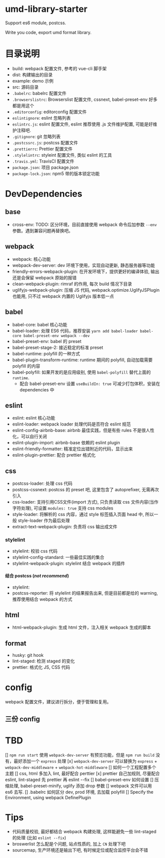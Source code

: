 # umd-library-starter
Support es6 module, postcss.

Write you code, export umd format library.

# 目录说明
- build: webpack 配置文件, 参考的 vue-cli 脚手架
- dist: 构建输出的目录
- example: demo 示例
- src: 源码目录
- `.babelrc`: babelrc 配置文件
- `.browserslistrc`: Browserslist 配置文件, cssnext, babel-preset-env 好多都是用这个
- `.editorconfig`: editorconfig 配置文件
- `eslintignore`: eslint 忽略列表
- `eslintrc.js`: eslint 配置文件, eslint 推荐使用 .js 文件维护配置, 可能是好维护注释吧.
- `.gitignore`: git 忽略列表
- `.postcssrc.js`: postcss 配置文件
- `.prettierrc`: Prettier 配置文件
- `.stylelintrc`: styleint 配置文件, 类似 eslint 的工具
- `.travis.yml`: TravisCI 配置文件
- `package.json`: 项目 package.json
- `package-lock.json`: npm5 带的版本锁定功能


# DevDependencies

## base
- cross-env: TODO: 区分环境，目前直接使用 webpack 命令后加参数  `--env` 参数。遇到兼容问题再替换吧。

## webpack
- webpack: 核心功能
- webpack-dev-server: dev 环境下使用，实现自动更新, 静态服务器等功能
- friendly-errors-webpack-plugin: 在开发环境下，提供更好的编译体验, 输出还是会保留 webpack 原始的报错
- clean-webpack-plugin: rimraf 的作用, 每次 build 情况下目录
- uglifyjs-webpack-plugin: 压缩 JS 代码, webpack.optimize.UglifyJSPlugin 也能用, 只不过 webpack 内置的 Uglifyjs 版本低一点

## babel
- babel-core: babel 核心功能
- babel-loader: 处理 ES6 代码，推荐安装 `yarn add babel-loader babel-core babel-preset-env webpack --dev`
- babel-preset-env: babel 的 preset
- babel-preset-stage-2: 接近稳定的标准 preset
- babel-runtime: polyfill 的一种方式
- babel-plugin-transform-runtime: runtime 期间的 polyfill, 自动加载需要 polyfill 的内容
- babel-polyfill: 如果开发的是应用级别, 使用 `babel-polyfill` 替代上面的 `runtime`.
  - 配合 babel-preset-env 设置 `useBuildIn: true` 可减少打包体积，安装在 dependencies 中


## eslint
- eslint: eslint 核心功能
- eslint-loader: webpack loader 处理代码是否符合 eslint 规范
- eslint-config-airbnb-base: airbnb 最佳实践，但是有些 rules 不是很人性化，可以自行关闭
- eslint-plugin-import: airbnb-base 依赖的 eslint plugin
- eslint-friendly-formatter: 精准定位出错附近的代码，显示出来
- eslint-plugin-prettier: 配合 prettier 格式化

## css
- postcss-loader: 处理 css 代码
- postcss-cssnext: postcss 的 preset 吧, 这里包含了 autoprefixer, 无需再次引入
- css-loader: 支持引用CSS文件(import 方式), 只负责读取 css 文件内容(当作字符处理), 可设置 `modules: true` 支持 css modules
- style-loader: 将解析的 css 内容，通过 style 标签插入页面 head 中, 所以一般 style-loader 作为最后处理
- extract-text-webpack-plugin: 负责将 css 输出成文件

### stylelint
- stylelint: 校验 css 代码
- stylelint-config-standard: 一些最佳实践的集合
- stylelint-webpack-plugin: stylelint 结合 webpack 的插件

#### 结合 postcss (*not recommend*)
- stylelint:
- postcss-reporter: 将 stylelint 的结果报告出来, 但是目前都是给的 warning, 推荐使用结合 webpack 的方式




## html
- html-webpack-plugin: 生成 html 文件，注入相关 webpack 生成的脚本

## format
- husky: git hook
- lint-staged: 检测 staged 的变化
- prettier: 格式化 JS, CSS 代码

# config
webpack 配置文件，建议进行拆分，便于管理和复用。

## 三份 config

# TBD
[] `npm run start` 使用 `webpack-dev-server` 有预览功能，但是 `npm run build` 没有，最好添加一个 `express` 处理
[x] `webpack-dev-server` 可以替换为 `express` + `webpack-dev-middleware` + `webpack-hot-middleware`
[] 如何一个工程配置多个主题
[] css, html 多加入 lint, 最好配合 perttier
[x] prettier 自己加规则, 尽量配合 eslint, lint-staged 先 prettier 再 eslint --fix
[] babel-preset-env 如何设置
[] 压缩处理, babel-preset-minify, uglify 添加 drop 参数
[] webpack 文件可以用 es6 去写.
[] .babelrc 如何区分 dev, prod 环境, 去加载 polyfill
[] Specify the Environment, using webpack DefinePlugin

# Tips
- 代码质量校验, 最好都结合 webpack 构建处理, 这样能避免一些 lint-staged 的处理 (比如 `eslint --fix`)
- broswerlist 怎么配是个问题, 站点性质的, 加上 `CN` 处理下吧
- sourcemap, 生产环境还是输出下吧, 有时候定位或配合监控平台会不错

